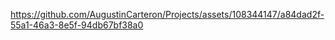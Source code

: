 



https://github.com/AugustinCarteron/Projects/assets/108344147/a84dad2f-55a1-46a3-8e5f-94db67bf38a0

